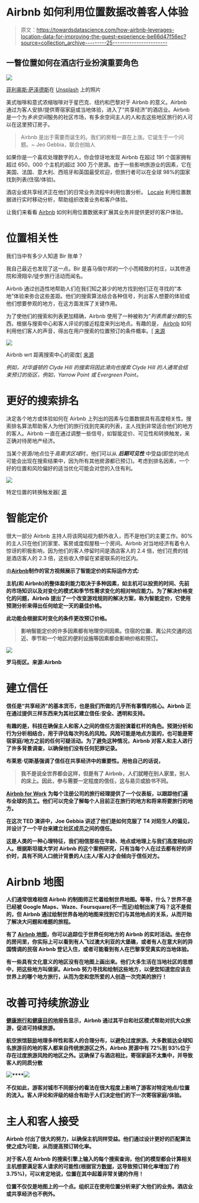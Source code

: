 # Airbnb 如何利用位置数据改善客人体验

> 原文：<https://towardsdatascience.com/how-airbnb-leverages-location-data-for-improving-the-guest-experience-be66d47f56ec?source=collection_archive---------25----------------------->

## 一瞥位置如何在酒店行业扮演重要角色

![](img/4c8f2f5c56d83f2997a89e60bd8e41dc.png)

[菲利奥斯·萨泽德斯](https://unsplash.com/@filios_sazeides?utm_source=medium&utm_medium=referral)在 [Unsplash](https://unsplash.com?utm_source=medium&utm_medium=referral) 上的照片

美式咖啡和意式浓缩咖啡对于星巴克、纽约和巴黎对于 Airbnb 的意义。Airbnb 通过为客人安排/提供寄宿家庭或当地体验，进入了“共享经济”的酒店业。Airbnb 是一个为*多余空间*服务的社区市场，有多余空间主人的人和去这些地区旅行的人可以在这里预订房子。

> Airbnb 是出于需要而诞生的。我们的房租一直在上涨。它诞生于一个问题。~ Jeo Gebbia，联合创始人

如果你是一个喜欢处理数字的人，你会惊讶地发现 Airbnb 在超过 191 个国家拥有超过 650，000 个主机的超过 300 万个房源。由于一些影响旅游业的因素，它在美国、法国、意大利、西班牙和英国最受欢迎，但旅行者可以在全球 98%的国家找到列表(住宿/体验)。

酒店业或共享经济正在他们的日常业务流程中利用位置分析。 [Locale](https://www.locale.ai/) 利用位置数据进行实时移动分析，帮助组织改善业务和客户体验。

让我们来看看 [Airbnb](https://www.airbnb.co.in/) 如何利用位置数据来扩展其业务并提供更好的客户体验。

# 位置相关性

我们当中有多少人知道 Bir 账单？

我自己最近也发现了这一点。Bir 是喜马偕尔邦的一个小而精致的村庄，以其修道院和滑翔伞/徒步旅行活动而闻名。

Airbnb 通过创造性地帮助人们在我们知之甚少的地方找到他们正在寻找的“本地”体验来弥合这些差距。他们的搜索算法结合各种信号，列出客人想要的体验或他们想要参观的地方，在这方面发挥了关键作用。

为了使他们的搜索和列表更加精确，Airbnb 使用了一种被称为“*列表质量分数*的东西，根据与搜索中心和客人评论的接近程度来列出地点。有趣的是， [Airbnb](https://www.airbnb.co.in/?locale=en&_set_bev_on_new_domain=1578718841_MzRiNDE2MzgwZGFj) 如何利用他们客人的声音，得出在用户搜索的位置预订的条件概率。[ [来源](https://medium.com/airbnb-engineering/location-relevance-at-airbnb-12c004247b07)

![](img/995f6976639dc17777103a9c61ade89c.png)

Airbnb wrt 距离搜索中心的密度[ [来源](https://medium.com/airbnb-engineering/location-relevance-at-airbnb-12c004247b07)

*例如，对华盛顿的 Clyde Hill 的搜索将因此滑向也搜索 Clyde Hill 的人通常会结束预订的街区，例如，Yarrow Point 或 Evergreen Point。*

# 更好的搜索排名

决定各个地方或体验如何在 Airbnb 上列出的因素与位置数据具有高度相关性。搜索排名算法帮助客人为他们的旅行找到完美的列表，主人找到非常适合他们的地方的客人。Airbnb 一直在通过调整一些信号，如智能定价、可见性和转换触发，来正确对待房地产经济。

当某个房源/地点位于*高需求区域*时，他们可以从 ***后期可见性*** 中受益(即您的地点可能会出现在搜索结果中，因为所有其他房源都已预订)。考虑到排名因素，一个好的位置和风险偏好的适当优化可能会对您的入住有利。

![](img/cf37e0e26f2f0209dd76c281c2dffa7c.png)

特定位置的转换触发器[ [源](https://higherbookings.com/airbnb-ranking-factors/)

# 智能定价

很大一部分 Airbnb 主持人将该网站视为额外收入，而不是他们的主要工作。80%的主人只在他们的家里、客房或度假屋租一个房间。Airbnb 对当地经济有着令人惊讶的积极影响，因为他们的客人停留时间是酒店客人的 2.4 倍，他们花费的钱是酒店客人的 2.3 倍，这些收入停留在紧密联系的社区内。

由[**Airbnb**](https://www.airbnb.co.in/?locale=en&_set_bev_on_new_domain=1577119690_MWQwODZkZmEyZjU0)**制作的官方视频展示了智能定价的实际运作方式:**

**主机(和 Airbnb)的整体盈利能力取决于多种因素，如主机可以投资的时间、先前的市场知识以及对变化的模式和季节性需求变化的相对响应能力。为了解决价格变化的问题，Airbnb 提出了一个改变游戏规则的解决方案，称为智能定价，它使用预测分析来得出任何给定一天的最佳价格。**

**此功能会根据实时变化的条件更改预订价格。**

> **影响智能定价的许多因素都有地理空间因素。住宿的位置、离公共交通的远近、季节和一个地区的便利设施等因素都会影响价格和预订。**

**![](img/e5bac1a27bf27815103d2d2143b71bff.png)**

**罗马街区。来源:Airbnb**

# **建立信任**

**信任是“共享经济”的基本货币，也是我们所做的几乎所有事情的核心。Airbnb 正在通过提供三样东西来为其社区建立信任:安全、透明和支持。**

**有趣的是，科技在确保主人和客人之间的信任方面扮演着杠杆的角色。预测分析和行为分析相结合，用于评估每次列名的风险。风险可能是地点方面的，也可能是寄宿家庭/地方之前的任何可疑活动。为了避免这种情况，Airbnb 对客人和主人进行了许多背景调查，以确保他们没有任何犯罪记录。**

**布莱恩·切斯基强调了信任在共享经济中的重要性。用他自己的话说，**

> **我不是说全世界都会这样，但是有了 Airbnb，人们就睡在别人家里，别人的床上。因此，参与需要一定程度的信任，这与易贝或脸书不同。**

**[**Airbnb for Work**](https://www.airbnbforwork.com/) 为每个注册公司的旅行经理提供了一个仪表板，以跟踪他们遍布全球的员工。他们可以完全了解每个人目前正在旅行的地方和将来将要旅行的地方。**

**在这次 TED 演讲中，Joe Gebbia 讲述了他们是如何克服了 T4 对陌生人的偏见，并设计了一个平台来建立社区成员之间的信任。**

**这是人类的一种心理特征，我们相信那些在年龄、地点或地理上与我们高度相似的人。根据斯坦福大学对 Airbnb 的这个案例研究，只有当每个人在过去都有好的评价时，具有不同人口统计背景的人(主人/客人)才会倾向于信任对方。**

# **Airbnb 地图**

**人们通常很难相信 Airbnb 的制图师正忙着绘制世界地图。等等，什么？世界不是已经被 Google Maps、Waze、Foursquare(不一而足)绘制出来了吗？这不是假的，但 Airbnb 通过绘制世界各地的地图来找到它们与其他地点的关系，从而开始了解决大问题和难题的旅程。**

**有了 [Airbnb 地图](https://www.airbnb.co.in/map)，你可以追踪位于世界任何地方的 Airbnb 的实时活动。坐在你的房间里，你实际上可以看到有人飞过澳大利亚的大堡礁，或者有人在意大利的异国情调的民宿 Airbnb 登记入住，或者可能看到有人在巴黎享受真实的当地体验。**

**有一些具有文化意义的地区没有在地图上画出来。他们大多生活在当地社区的思想中，把这些地方叫做家。Airbnb 努力寻找和绘制这些地方，以便您知道您应该去世界上的哪个地方旅行，从而为您和您所爱的人创造一次完美的旅行！**

# **改善可持续旅游业**

**[健康旅行和健康目的地](https://news.airbnb.com/wp-content/uploads/sites/4/2018/05/Healthy-Travel-and-Healthy-Destinations.pdf)报告显示，Airbnb 通过其平台和社区模式帮助对抗大众旅游，促进可持续旅游。**

**航空旅馆鼓励地理多样性和客人的合理分布，以避免过度旅游。大多数抵达全球知名旅游目的地的客人都来自传统旅游区之外，Airbnb 房源中有 72%到 93%位于存在过度旅游风险的地区之外。这确保了与酒店相比，寄宿家庭不太集中，并导致客人的同质分散**

**![](img/74047b6eabe44733370efe4f4a1801cc.png)****![](img/b011593898117e849cf63f1f2b5f0194.png)**

**不仅如此，游客对城市不同部分的看法在很大程度上影响了游客对特定地点/位置的流入。客人评论和评级的结合有助于人们决定他们的下一次寄宿家庭/体验。**

# **主人和客人接受**

**Airbnb 付出了很大的努力，以确保主机同样受益。他们通过设计更好的匹配算法使之成为可能，从而提高预订转化率。**

**对于客人在 Airbnb 的搜索引擎上输入的每个搜索查询，他们的模型都会计算相关主机想要满足客人请求的可能性(根据官方[数据](https://medium.com/airbnb-engineering/how-airbnb-uses-machine-learning-to-detect-host-preferences-18ce07150fa3)，这导致预订转化率增加了约 3.75%)，可以肯定地说，位置在其中起着非常关键的作用！**

**位置不仅仅是地图上的一个点。组织正在使用位置分析来扩大他们的业务。酒店业或共享经济也不例外。**